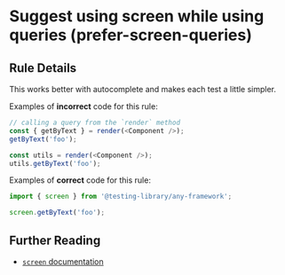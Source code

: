 # Suggest using screen while using queries (prefer-screen-queries)

## Rule Details

This works better with autocomplete and makes each test a little simpler.

Examples of **incorrect** code for this rule:

```js
// calling a query from the `render` method
const { getByText } = render(<Component />);
getByText('foo');

const utils = render(<Component />);
utils.getByText('foo');
```

Examples of **correct** code for this rule:

```js
import { screen } from '@testing-library/any-framework';

screen.getByText('foo');
```

## Further Reading

- [`screen` documentation](https://testing-library.com/docs/dom-testing-library/api-queries#screen)
